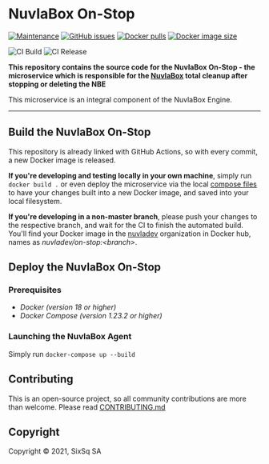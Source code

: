 # NuvlaBox On-Stop

[![Maintenance](https://img.shields.io/badge/Maintained%3F-yes-green.svg?style=for-the-badge)](https://github.com/nuvlabox/on-stop/graphs/commit-activity)
[![GitHub issues](https://img.shields.io/github/issues/nuvlabox/on-stop?style=for-the-badge&logo=github&logoColor=white)](https://GitHub.com/nuvlabox/on-stop/issues/)
[![Docker pulls](https://img.shields.io/docker/pulls/nuvlabox/on-stop?style=for-the-badge&logo=Docker&logoColor=white)](https://cloud.docker.com/u/nuvlabox/repository/docker/nuvlabox/on-stop)
[![Docker image size](https://img.shields.io/microbadger/image-size/nuvlabox/on-stop?style=for-the-badge&logo=Docker&logoColor=white)](https://cloud.docker.com/u/nuvlabox/repository/docker/nuvlabox/on-stop)


![CI Build](https://github.com/nuvlabox/on-stop/actions/workflows/main.yml/badge.svg)
![CI Release](https://github.com/nuvlabox/on-stop/actions/workflows/release.yml/badge.svg)


**This repository contains the source code for the NuvlaBox On-Stop - the microservice which is responsible for the [NuvlaBox](https://sixsq.com/products-and-services/nuvlabox/overview) total cleanup after stopping or deleting the NBE**

This microservice is an integral component of the NuvlaBox Engine.


---

## Build the NuvlaBox On-Stop

This repository is already linked with GitHub Actions, so with every commit, a new Docker image is released. 

**If you're developing and testing locally in your own machine**, simply run `docker build .` or even deploy the microservice via the local [compose files](docker-compose.yml) to have your changes built into a new Docker image, and saved into your local filesystem.

**If you're developing in a non-master branch**, please push your changes to the respective branch, and wait for the CI to finish the automated build. You'll find your Docker image in the [nuvladev](https://hub.docker.com/u/nuvladev) organization in Docker hub, names as _nuvladev/on-stop:\<branch\>_.

## Deploy the NuvlaBox On-Stop

### Prerequisites 

 - *Docker (version 18 or higher)*
 - *Docker Compose (version 1.23.2 or higher)*

### Launching the NuvlaBox Agent

Simply run `docker-compose up --build`

## Contributing

This is an open-source project, so all community contributions are more than welcome. Please read [CONTRIBUTING.md](CONTRIBUTING.md)
 
## Copyright

Copyright &copy; 2021, SixSq SA
